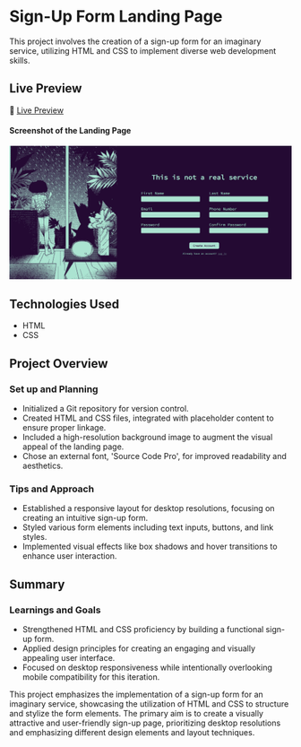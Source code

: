 # Sign-Up Form Landing Page

This project involves the creation of a sign-up form for an imaginary service, utilizing HTML and CSS to implement diverse web development skills.

## Live Preview
🔗 [Live Preview](https://g-m-yan.github.io/sign-up-form/)

#### Screenshot of the Landing Page
![screenshot](https://github.com/G-M-Yan/sign-up-form/blob/main/screenshot-sign-up-form.png)

## Technologies Used
- HTML
- CSS

## Project Overview

### Set up and Planning
- Initialized a Git repository for version control.
- Created HTML and CSS files, integrated with placeholder content to ensure proper linkage.
- Included a high-resolution background image to augment the visual appeal of the landing page.
- Chose an external font, 'Source Code Pro', for improved readability and aesthetics.

### Tips and Approach
- Established a responsive layout for desktop resolutions, focusing on creating an intuitive sign-up form.
- Styled various form elements including text inputs, buttons, and link styles.
- Implemented visual effects like box shadows and hover transitions to enhance user interaction.

## Summary

### Learnings and Goals
- Strengthened HTML and CSS proficiency by building a functional sign-up form.
- Applied design principles for creating an engaging and visually appealing user interface.
- Focused on desktop responsiveness while intentionally overlooking mobile compatibility for this iteration.

This project emphasizes the implementation of a sign-up form for an imaginary service, showcasing the utilization of HTML and CSS to structure and stylize the form elements. The primary aim is to create a visually attractive and user-friendly sign-up page, prioritizing desktop resolutions and emphasizing different design elements and layout techniques.